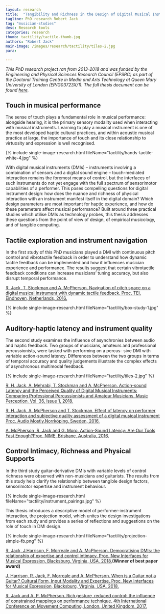 ```yaml
---
layout: research
title:  "Tangibility and Richness in the Design of Digital Musical Instruments"
tagline: PhD research Robert Jack
tag: "musician-studies"
desc: Research tools
categories: research
thumb: tactility/tactile-thumb.jpg
authors: "Robert Jack"
main-image: /images/research/tactility/tiles-2.jpg
para:

---
```


*This PhD research project ran from 2013-2018 and was funded by the Engineering and Physical Sciences Research Council (EPSRC) as part of the Doctoral Training Centre in Media and Arts Technology at Queen Mary University of London (EP/G03723X/1). The full thesis document can be found [here](https://www.researchgate.net/publication/334250671_Tangibility_and_Richness_in_Digital_Musical_Instrument_Design).*

## Touch in musical performance

The sense of touch plays a fundamental role in musical performance: alongside hearing, it is the primary sensory modality used when interacting with musical instruments. Learning to play a musical instrument is one of the most developed haptic cultural practices, and within acoustic musical practice at large, the importance of touch and its close relationship to virtuosity and expression is well recognised.

{% include single-image-research.html fileName="tactility/hands-tactile-white-4.jpg" %}

With digital musical instruments (DMIs) – instruments involving a combination of sensors and a digital sound engine – touch-mediated interaction remains the foremost means of control, but the interfaces of such instruments do not yet engage with the full spectrum of sensorimotor capabilities of a performer. This poses compelling questions for digital instrument design: how does the nuance and richness of physical interaction with an instrument manifest itself in the digital domain? Which design parameters are most important for haptic experience, and how do these parameters affect musical performance? Built around three practical studies which utilise DMIs as technology probes, this thesis addresses these questions from the point of view of design, of empirical musicology, and of tangible computing.

## Tactile exploration and instrument navigation

In the first study of this PhD musicians played a DMI with continuous pitch control and vibrotactile feedback in order to understand how dynamic tactile feedback can be implemented and how it influences musician experience and performance. The results suggest that certain vibrotactile feedback conditions can increase musicians’ tuning accuracy, but also disrupt temporal performance.

[R. Jack, T. Stockman and A. McPherson. Navigation of pitch space on a digital musical instrument with dynamic tactile feedback. Proc. TEI, Eindhoven, Netherlands, 2016.](https://www.researchgate.net/publication/311491449_Navigation_of_Pitch_Space_on_a_Digital_Musical_Instrument_with_Dynamic_Tactile_Feedback?_sg=q9JjbGYc5452rHlcNSSxEWuKPlvF6xhpBDb6W3mCj0KjoC3W-4XftreYlUWEMFip-QSnLp-KqBQbiWHf4-r5psCytVXQwJbjCFk6wcNk.XeBEgCYcoIyjTi6gLZquCpkudT1MoDXNCtQvi2igExYzANEoABu_VyO1MotWahAToELIBWNvJ963Cr3wCZVwtA)

{% include single-image-research.html fileName="tactility/box-study-1.jpg" %}

## Auditory-haptic latency and instrument quality

The second study examines the influence of asynchronies between audio and haptic feedback. Two groups of musicians, amateurs and professional percussionists, were tasked with performing on a percus- sive DMI with variable action-sound latency. Differences between the two groups in terms of temporal accuracy and quality judgements illustrate the complex effects of asynchronous multimodal feedback.

{% include single-image-research.html fileName="tactility/tiles-2.jpg" %}

[R. H. Jack, A. Mehrabi, T. Stockman and A. McPherson. Action-sound Latency and the Perceived Quality of Digital Musical Instruments: Comparing Professional Percussionists and Amateur Musicians. Music Perception. Vol. 36, Issue 1, 2018.](https://www.researchgate.net/publication/327287000_Action-sound_Latency_and_the_Perceived_Quality_of_Digital_Musical_Instruments_Comparing_Professional_Percussionists_and_Amateur_Musicians)

[R. H. Jack, A. McPherson and T. Stockman. Effect of latency on performer interaction and subjective quality assessment of a digital musical instrument Proc. Audio Mostly,Norrköping, Sweden, 2016.](https://www.researchgate.net/publication/309706298_Effect_of_latency_on_performer_interaction_and_subjective_quality_assessment_of_a_digital_musical_instrument)

[A. McPherson, R. Jack and G. Moro. Action-Sound Latency: Are Our Tools Fast Enough?Proc. NIME, Brisbane, Australia, 2016.](https://www.researchgate.net/publication/315379106_Action-Sound_Latency_Are_Our_Tools_Fast_Enough?_sg=yf3QMBTGw5woL2MFAF5fDnDQz-q5uCbEjMNJ9JpdfXqNqQT8FFTzU1eM03YNf1uQEPiBYgLvGmK8WecQkhCqL98Abnagqutr85h3yfNH.hbE2M9AZBJiO6MGE48EEBRPoQr_fPySEAZjdb6sP_paPyVA1sIbdnJNfoAmlMCqXFlzJjq3pw3eCwC0m5Hk4PA)


## Control Intimacy, Richness and Physical Supports

In the third study guitar-derivative DMIs with variable levels of control richness were observed with non-musicians and guitarists. The results from this study help clarify the relationship between tangible design factors, sensorimotor expertise and instrument behaviour.

{% include single-image-research.html fileName="tactility/instrument_pairings.jpg" %}

This thesis introduces a descriptive model of performer-instrument interaction, the projection model, which unites the design investigations from each study and provides a series of reflections and suggestions on the role of touch in DMI design.

{% include single-image-research.html fileName="tactility/projection-simple-fb.png" %}

[R. Jack, J.Harrison, F. Morreale and A. McPherson. Democratising DMIs: the relationship of expertise and control intimacy. Proc. New Interfaces for Musical Expression, Blacksburg, Virginia, USA. 2018.](https://www.researchgate.net/publication/324390561_Democratising_DMIs_the_relationship_of_expertise_and_control_intimacy)**(Winner of best paper award)**

[J. Harrison, R. Jack, F. Morreale and A. McPherson. When is a Guitar not a Guitar? Cultural Form, Input Modality and Expertise. Proc. New Interfaces for Musical Expression, Blacksburg, Virginia, USA. 2018.](https://www.researchgate.net/publication/325581239_When_is_a_Guitar_not_a_Guitar_Cultural_Form_Input_Modality_and_Expertise)

[R. Jack and A. P. McPherson. Rich gesture, reduced control: the influence of constrained mappings on performance technique. 4th International Conference on Movement Computing, London, United Kingdom. 2017.](https://www.researchgate.net/publication/318128261_Rich_gesture_reduced_control_the_influence_of_constrained_mappings_on_performance_technique)
